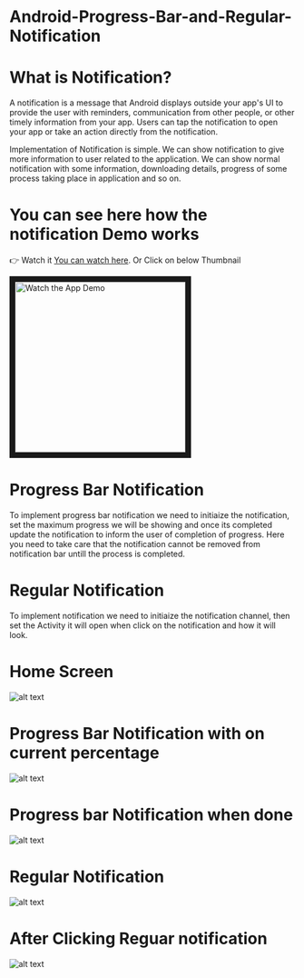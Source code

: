# Android-Progress-Bar-and-Regular-Notification

# What is Notification?
A notification is a message that Android displays outside your app's UI to provide the user with reminders, communication from other people, or other timely information from your app. Users can tap the notification to open your app or take an action directly from the notification.


Implementation of Notification is simple. We can show notification to give more information to user related to the application. We can show normal notification with some information, downloading details, progress of some process taking place in application and so on. 

# You can see here how the notification Demo works

<p><g-emoji class="g-emoji" alias="point_right" fallback-src="https://github.githubassets.com/images/icons/emoji/unicode/1f449.png">👉</g-emoji> Watch it <a href="https://www.youtube.com/watch?v=31K3PUjfoqo" rel="nofollow">You can watch here</a>. Or Click on below Thumbnail
<br></p>

<a href="https://www.youtube.com/watch?v=31K3PUjfoqo" target="_blank"><img src="/atachements/youtube_thumbnail.png" 
alt="Watch the App Demo" width="300" height="300" border="10" /></a>

# Progress Bar Notification 

To implement progress bar notification we need to initiaize the notification, set the maximum progress we will be showing and once its completed update the notification to inform the user of completion of progress. Here you need to take care that the notification cannot be removed from notification bar untill the process is completed. 


# Regular Notification

To implement notification we need to initiaize the notification channel, then set the Activity it will open when click on the notification and how it will look.

# Home Screen
![alt text](/atachements/notificatio_home_Screen.png)

# Progress Bar Notification with on current percentage

![alt text](/atachements/progress_bar_notification_with_progress.png)

# Progress bar Notification when done

![alt text](/atachements/progress_bar_notification_after_complete.png)

# Regular Notification

![alt text](/atachements/regular_notification.png)

# After Clicking Reguar notification

![alt text](/atachements/notification_on_click.png)






